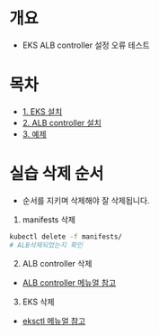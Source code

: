 # 개요
* EKS ALB controller 설정 오류 테스트

# 목차
* [1. EKS 설치](./eksctl/)
* [2. ALB controller 설치](./alb_controller/)
* [3. 예제](./manifests/)

# 실습 삭제 순서
* 순서를 지키며 삭제해야 잘 삭제됩니다.
1. manifests 삭제

```bash
kubectl delete -f manifests/
# ALB삭제되었는지 확인
```

2. ALB controller 삭제
* [ALB controller 메뉴얼 참고](./alb_controller/)

3. EKS 삭제
* [eksctl 메뉴얼 참고](./eksctl/)
